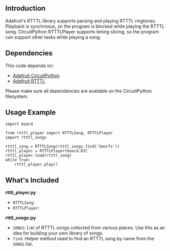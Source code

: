 ## Introduction
Adafruit's RTTTL library supports parsing and playing RTTTL ringtones. Playback is synchronus, so the program is blocked while playing the RTTTL song. CircuitPython RTTTLPlayer supports timing slicing, so the program can support other tasks while playing a song.

## Dependencies
This code depends on:

* [Adafruit CircuitPython](https://github.com/adafruit/circuitpython)
* [Adafruit RTTTL](https://github.com/adafruit/Adafruit_CircuitPython_RTTTL)

Please make sure all dependencies are available on the CircuitPython filesystem.

## Usage Example
```
import board

from rtttl_player import RTTTLSong, RTTTLPlayer
import rtttl_songs

rtttl_song = RTTTLSong(rtttl_songs.find('Smurfs'))
rtttl_player = RTTTLPlayer(board.D3)
rtttl_player.load(rtttl_song)
while True:
    rtttl_player.play()
```

## What's Included
**rtttl_player.py**

* `RTTTLSong`:
* `RTTTLPlayer`:

**rtttl_songs.py**

* `SONGS`: List of RTTTL songs collected from various places. Use this as an idea for building your own library of songs.
* `find`: Helper method used to find an RTTTL song by name from the `SONGS` list.
